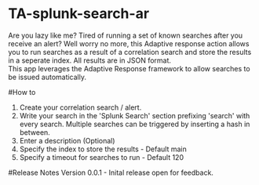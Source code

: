# TA-splunk-search-ar
Are you lazy like me? Tired of running a set of known searches after you receive an alert? Well worry no more, this Adaptive response action allows you to run searches as a result of a correlation search and store the results in a seperate index.  All results are in JSON format.  
This app leverages the Adaptive Response framework to allow searches to be issued automatically.

#How to
1. Create your correlation search / alert.  
2. Write your search in the 'Splunk Search' section prefixing 'search' with every search.  Multiple searches can be triggered by inserting a hash in between.
3. Enter a description (Optional) 
4. Specify the index to store the results - Default main
5. Specify a timeout for searches to run - Default 120


#Release Notes
Version 0.0.1 - Inital release open for feedback.